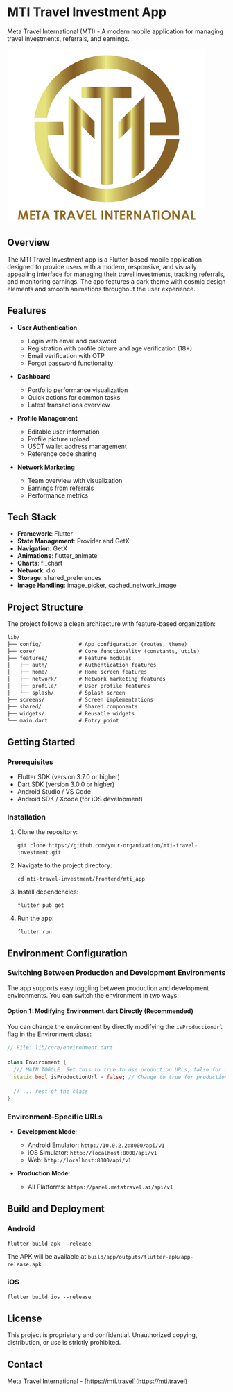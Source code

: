 # MTI Travel Investment App

Meta Travel International (MTI) - A modern mobile application for managing travel investments, referrals, and earnings.

![MTI Logo](assets/images/mti_logo.png)

## Overview

The MTI Travel Investment app is a Flutter-based mobile application designed to provide users with a modern, responsive, and visually appealing interface for managing their travel investments, tracking referrals, and monitoring earnings. The app features a dark theme with cosmic design elements and smooth animations throughout the user experience.

## Features

- **User Authentication**
  - Login with email and password
  - Registration with profile picture and age verification (18+)
  - Email verification with OTP
  - Forgot password functionality

- **Dashboard**
  - Portfolio performance visualization
  - Quick actions for common tasks
  - Latest transactions overview

- **Profile Management**
  - Editable user information
  - Profile picture upload
  - USDT wallet address management
  - Reference code sharing

- **Network Marketing**
  - Team overview with visualization
  - Earnings from referrals
  - Performance metrics

## Tech Stack

- **Framework**: Flutter
- **State Management**: Provider and GetX
- **Navigation**: GetX
- **Animations**: flutter_animate
- **Charts**: fl_chart
- **Network**: dio
- **Storage**: shared_preferences
- **Image Handling**: image_picker, cached_network_image

## Project Structure

The project follows a clean architecture with feature-based organization:

```
lib/
├── config/            # App configuration (routes, theme)
├── core/              # Core functionality (constants, utils)
├── features/          # Feature modules
│   ├── auth/          # Authentication features
│   ├── home/          # Home screen features
│   ├── network/       # Network marketing features
│   ├── profile/       # User profile features
│   └── splash/        # Splash screen
├── screens/           # Screen implementations
├── shared/            # Shared components
├── widgets/           # Reusable widgets
└── main.dart          # Entry point
```

## Getting Started

### Prerequisites

- Flutter SDK (version 3.7.0 or higher)
- Dart SDK (version 3.0.0 or higher)
- Android Studio / VS Code
- Android SDK / Xcode (for iOS development)

### Installation

1. Clone the repository:
   ```
   git clone https://github.com/your-organization/mti-travel-investment.git
   ```

2. Navigate to the project directory:
   ```
   cd mti-travel-investment/frontend/mti_app
   ```

3. Install dependencies:
   ```
   flutter pub get
   ```

4. Run the app:
   ```
   flutter run
   ```

## Environment Configuration

### Switching Between Production and Development Environments

The app supports easy toggling between production and development environments. You can switch the environment in two ways:

#### Option 1: Modifying Environment.dart Directly (Recommended)

You can change the environment by directly modifying the `isProductionUrl` flag in the Environment class:

```dart
// File: lib/core/environment.dart

class Environment {
  /// MAIN TOGGLE: Set this to true to use production URLs, false for development
  static bool isProductionUrl = false; // Change to true for production
  
  // ... rest of the class
}
```

### Environment-Specific URLs

- **Development Mode**:
  - Android Emulator: `http://10.0.2.2:8000/api/v1`
  - iOS Simulator: `http://localhost:8000/api/v1`
  - Web: `http://localhost:8000/api/v1`

- **Production Mode**:
  - All Platforms: `https://panel.metatravel.ai/api/v1`

## Build and Deployment

### Android

```
flutter build apk --release
```

The APK will be available at `build/app/outputs/flutter-apk/app-release.apk`

### iOS

```
flutter build ios --release
```

## License

This project is proprietary and confidential. Unauthorized copying, distribution, or use is strictly prohibited.

## Contact

Meta Travel International - [https://mti.travel](https://mti.travel)
